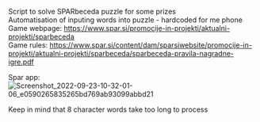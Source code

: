 Script to solve SPARbeceda puzzle for some prizes <br />
Automatisation of inputing words into puzzle - hardcoded for me phone <br />
Game webpage: https://www.spar.si/promocije-in-projekti/aktualni-projekti/sparbeceda <br />
Game rules: https://www.spar.si/content/dam/sparsiwebsite/promocije-in-projekti/aktualni-projekti/sparbeceda/sparbeceda-pravila-nagradne-igre.pdf <br />

Spar app: <br />
![Screenshot_2022-09-23-10-32-01-06_e0590265835265bd769ab93099abbd21](https://user-images.githubusercontent.com/63789839/191921716-eb001d2e-11bb-445e-ae49-0dd16c011458.jpg)

Keep in mind that 8 character words take too long to process
